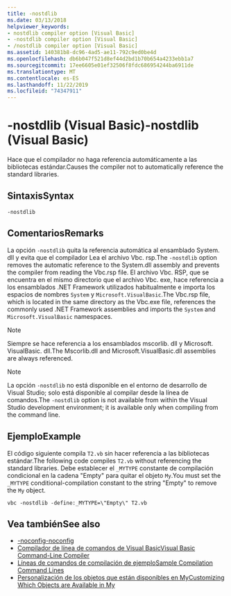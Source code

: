 ```yaml
---
title: -nostdlib
ms.date: 03/13/2018
helpviewer_keywords:
- nostdlib compiler option [Visual Basic]
- -nostdlib compiler option [Visual Basic]
- /nostdlib compiler option [Visual Basic]
ms.assetid: 140381b8-dc96-4ad5-ae11-792c9ed0be4d
ms.openlocfilehash: db6b047f521d8ef44d2bd1b70b654a4233ebb1a7
ms.sourcegitcommit: 17ee6605e01ef32506f8fdc686954244ba6911de
ms.translationtype: MT
ms.contentlocale: es-ES
ms.lasthandoff: 11/22/2019
ms.locfileid: "74347911"
---
```

# <a name="-nostdlib-visual-basic"></a><span data-ttu-id="69b44-102">-nostdlib (Visual Basic)</span><span class="sxs-lookup"><span data-stu-id="69b44-102">-nostdlib (Visual Basic)</span></span>
<span data-ttu-id="69b44-103">Hace que el compilador no haga referencia automáticamente a las bibliotecas estándar.</span><span class="sxs-lookup"><span data-stu-id="69b44-103">Causes the compiler not to automatically reference the standard libraries.</span></span>  
  
## <a name="syntax"></a><span data-ttu-id="69b44-104">Sintaxis</span><span class="sxs-lookup"><span data-stu-id="69b44-104">Syntax</span></span>  
  
```console  
-nostdlib  
```  
  
## <a name="remarks"></a><span data-ttu-id="69b44-105">Comentarios</span><span class="sxs-lookup"><span data-stu-id="69b44-105">Remarks</span></span>  
 <span data-ttu-id="69b44-106">La opción `-nostdlib` quita la referencia automática al ensamblado System. dll y evita que el compilador Lea el archivo Vbc. rsp.</span><span class="sxs-lookup"><span data-stu-id="69b44-106">The `-nostdlib` option removes the automatic reference to the System.dll assembly and prevents the compiler from reading the Vbc.rsp file.</span></span> <span data-ttu-id="69b44-107">El archivo Vbc. RSP, que se encuentra en el mismo directorio que el archivo Vbc. exe, hace referencia a los ensamblados .NET Framework utilizados habitualmente e importa los espacios de nombres `System` y `Microsoft.VisualBasic`.</span><span class="sxs-lookup"><span data-stu-id="69b44-107">The Vbc.rsp file, which is located in the same directory as the Vbc.exe file, references the commonly used .NET Framework assemblies and imports the `System` and `Microsoft.VisualBasic` namespaces.</span></span>  
  
> [!NOTE]
> <span data-ttu-id="69b44-108">Siempre se hace referencia a los ensamblados mscorlib. dll y Microsoft. VisualBasic. dll.</span><span class="sxs-lookup"><span data-stu-id="69b44-108">The Mscorlib.dll and Microsoft.VisualBasic.dll assemblies are always referenced.</span></span>  
  
> [!NOTE]
> <span data-ttu-id="69b44-109">La opción `-nostdlib` no está disponible en el entorno de desarrollo de Visual Studio; solo está disponible al compilar desde la línea de comandos.</span><span class="sxs-lookup"><span data-stu-id="69b44-109">The `-nostdlib` option is not available from within the Visual Studio development environment; it is available only when compiling from the command line.</span></span>  
  
## <a name="example"></a><span data-ttu-id="69b44-110">Ejemplo</span><span class="sxs-lookup"><span data-stu-id="69b44-110">Example</span></span>  
 <span data-ttu-id="69b44-111">El código siguiente compila `T2.vb` sin hacer referencia a las bibliotecas estándar.</span><span class="sxs-lookup"><span data-stu-id="69b44-111">The following code compiles `T2.vb` without referencing the standard libraries.</span></span> <span data-ttu-id="69b44-112">Debe establecer el `_MYTYPE` constante de compilación condicional en la cadena "Empty" para quitar el objeto `My`.</span><span class="sxs-lookup"><span data-stu-id="69b44-112">You must set the `_MYTYPE` conditional-compilation constant to the string "Empty" to remove the `My` object.</span></span>  
  
```console
vbc -nostdlib -define:_MYTYPE=\"Empty\" T2.vb  
```  
  
## <a name="see-also"></a><span data-ttu-id="69b44-113">Vea también</span><span class="sxs-lookup"><span data-stu-id="69b44-113">See also</span></span>

- [<span data-ttu-id="69b44-114">-noconfig</span><span class="sxs-lookup"><span data-stu-id="69b44-114">-noconfig</span></span>](../../../visual-basic/reference/command-line-compiler/noconfig.md)
- [<span data-ttu-id="69b44-115">Compilador de línea de comandos de Visual Basic</span><span class="sxs-lookup"><span data-stu-id="69b44-115">Visual Basic Command-Line Compiler</span></span>](../../../visual-basic/reference/command-line-compiler/index.md)
- [<span data-ttu-id="69b44-116">Líneas de comandos de compilación de ejemplo</span><span class="sxs-lookup"><span data-stu-id="69b44-116">Sample Compilation Command Lines</span></span>](../../../visual-basic/reference/command-line-compiler/sample-compilation-command-lines.md)
- [<span data-ttu-id="69b44-117">Personalización de los objetos que están disponibles en My</span><span class="sxs-lookup"><span data-stu-id="69b44-117">Customizing Which Objects are Available in My</span></span>](../../../visual-basic/developing-apps/customizing-extending-my/customizing-which-objects-are-available-in-my.md)

